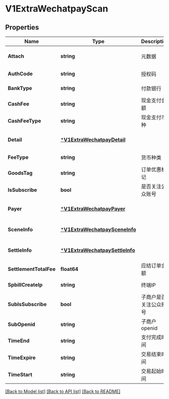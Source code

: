 # V1ExtraWechatpayScan

## Properties
Name | Type | Description | Notes
------------ | ------------- | ------------- | -------------
**Attach** | **string** | 元数据 | [optional] [default to null]
**AuthCode** | **string** | 授权码 | [default to null]
**BankType** | **string** | 付款银行 | [default to null]
**CashFee** | **string** | 现金支付金额 | [default to null]
**CashFeeType** | **string** | 现金支付币种 | [default to null]
**Detail** | [***V1ExtraWechatpayDetail**](v1ExtraWechatpayDetail.md) |  | [optional] [default to null]
**FeeType** | **string** | 货币种类 | [default to null]
**GoodsTag** | **string** | 订单优惠标记 | [default to null]
**IsSubscribe** | **bool** | 是否关注公众账号 | [default to false]
**Payer** | [***V1ExtraWechatpayPayer**](v1ExtraWechatpayPayer.md) |  | [optional] [default to null]
**SceneInfo** | [***V1ExtraWechatpaySceneInfo**](v1ExtraWechatpaySceneInfo.md) |  | [optional] [default to null]
**SettleInfo** | [***V1ExtraWechatpaySettleInfo**](v1ExtraWechatpaySettleInfo.md) |  | [optional] [default to null]
**SettlementTotalFee** | **float64** | 应结订单金额 | [default to null]
**SpbillCreateIp** | **string** | 终端IP | [default to null]
**SubIsSubscribe** | **bool** | 子商户是否关注公众账号 | [default to false]
**SubOpenid** | **string** | 子商户openid | [default to null]
**TimeEnd** | **string** | 支付完成时间 | [default to null]
**TimeExpire** | **string** | 交易结束时间 | [default to null]
**TimeStart** | **string** | 交易起始时间 | [default to null]

[[Back to Model list]](../README.md#documentation-for-models) [[Back to API list]](../README.md#documentation-for-api-endpoints) [[Back to README]](../README.md)


